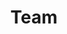 ---
title: "Team"
description: "We believe that the Telos blockchain has an amazing community, strong governance, and some of the best technology available. Telos Kitchen's revenue distribution and governance is handled via the KITCHEN token."
draft: false
---